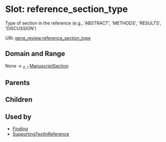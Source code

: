 
# Slot: reference_section_type

Type of section in the reference (e.g., 'ABSTRACT', 'METHODS', 'RESULTS', 'DISCUSSION')

URI: [gene_review:reference_section_type](https://w3id.org/ai4curation/gene_review/reference_section_type)


## Domain and Range

None &#8594;  <sub>0..1</sub> [ManuscriptSection](ManuscriptSection.md)

## Parents


## Children


## Used by

 * [Finding](Finding.md)
 * [SupportingTextInReference](SupportingTextInReference.md)
